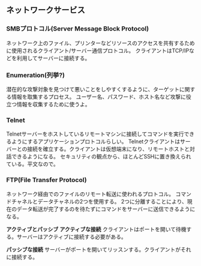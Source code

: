 ## ネットワークサービス
### SMBプロトコル(Server Message Block Protocol)
ネットワーク上のファイル、プリンターなどリソースのアクセスを共有するために使用されるクライアント/サーバー通信プロトコル。
クライアントはTCP/IPなどを利用してサーバーに接続する。

### Enumeration(列挙?)
潜在的な攻撃対象を見つけて悪いことをしやすくするように、ターゲットに関する情報を取集するプロセス。
ユーザー名、パスワード、ホスト名など攻撃に役立つ情報を収集するために使うよ。

### Telnet
Telnetサーバーをホストしているリモートマシンに接続してコマンドを実行できるようにするアプリケーションプロトコルらしい。
Telnetクライアントはサーバーとの接続を確立する。クライアントは仮想端末になり、リモートホストと対話できるようになる。
セキュリティの観点から、ほとんどSSHに置き換えられている。平文なので。

### FTP(File Transfer Protocol)
ネットワーク経由でのファイルのリモート転送に使われるプロトコル。
コマンドチャネルとデータチャネルの2つを使用する。
2つに分離することにより、現在のデータ転送が完了するのを待たずにコマンドをサーバーに送信できるようになる。


**アクティブとパッシブ**
**アクティブな接続**
クライアントはポートを開いて待機する。サーバーはアクティブに接続する必要がある。

**パッシブな接続**
サーバーがポートを開いてリッスンする。クライアントがそれに接続する。
